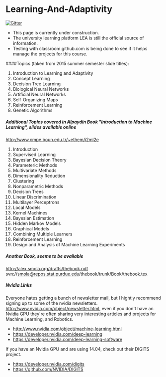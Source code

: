Learning-And-Adaptivity
=======================
[![Gitter](https://badges.gitter.im/brsu/Learning-And-Adaptivity.svg)](https://gitter.im/brsu/Learning-And-Adaptivity?utm_source=badge&utm_medium=badge&utm_campaign=pr-badge)

- This page is currently under construction. 
- The university learning platform LEA is still the official source of information.
- Testing with classroom.github.com is being done to see if it helps manage the projects for this course.

####Topics (taken from 2015 summer semester slide titles):


1. Introduction to Learning and Adaptivity
2. Concept Learning
3. Decision Tree Learning
4. Biological Neural Networks
5. Artificial Neural Networks
6. Self-Organizing Maps
7. Reinforcement Learning
8. Genetic Algorithms


##### Additional Topics covered in Alpaydin Book "Introduction to Machine Learning", slides available online 
http://www.cmpe.boun.edu.tr/~ethem/i2ml2e

1. Introduction
2. Supervised Learning
3. Bayesian Decision Theory
4. Parameteric Methods
5. Multivariate Methods
6. Dimensionality Reduction
7. Clustering
8. Nonparametric Methods
9. Decision Trees
10. Linear Discrimination
11. Multilayer Perceptrons
12. Local Models
13. Kernel Machines
14. Bayesian Estimation
15. Hidden Markov Models
16. Graphical Models
17. Combining Multiple Learners
18. Reinforcement Learning
19. Design and Analysis of Machine Learning Experiments

##### Another Book, seems to be available 
http://alex.smola.org/drafts/thebook.pdf
svn://smola@repos.stat.purdue.edu/thebook/trunk/Book/thebook.tex

##### Nvidia Links
Everyone hates getting a bunch of newsletter mail, but I hightly recommend signing up to some of the nvidia newsletters.
http://www.nvidia.com/object/newsletter.html, even if you don't have an Nvidia GPU they're often sharing very interesting articles and projects for Machine Learning, and Robotics.

- http://www.nvidia.com/object/machine-learning.html
- https://developer.nvidia.com/deep-learning
- https://developer.nvidia.com/deep-learning-software

If you have an Nvidia GPU and are using 14.04, check out their DIGITS project.
- https://developer.nvidia.com/digits
- https://github.com/NVIDIA/DIGITS
